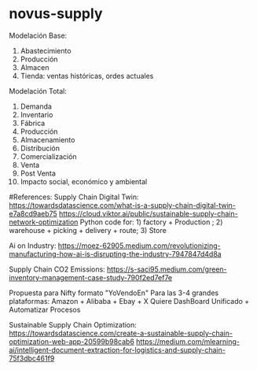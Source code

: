 # novus-supply

Modelación Base:
1) Abastecimiento
2) Producción
3) Almacen
4) Tienda: ventas históricas, ordes actuales

Modelación Total:
1) Demanda
2) Inventario
3) Fábrica
4) Producción
5) Almacenamiento
6) Distribución
7) Comercialización
8) Venta
9) Post Venta
10) Impacto social, económico y ambiental

#References:
Supply Chain Digital Twin:
https://towardsdatascience.com/what-is-a-supply-chain-digital-twin-e7a8cd9aeb75
https://cloud.viktor.ai/public/sustainable-supply-chain-network-optimization
Python code for: 1) factory + Production ; 2) warehouse + picking + delivery + route; 3) Store

Ai on Industry:
https://moez-62905.medium.com/revolutionizing-manufacturing-how-ai-is-disrupting-the-industry-7947847d4d8a

Supply Chain CO2 Emissions: 
https://s-saci95.medium.com/green-inventory-management-case-study-790f2ed7ef7e


Propuesta para Nifty formato "YoVendoEn"
Para las 3-4 grandes plataformas: Amazon + Alibaba + Ebay + X
Quiere DashBoard Unificado + Automatizar Procesos 

Sustainable Supply Chain Optimization: 
https://towardsdatascience.com/create-a-sustainable-supply-chain-optimization-web-app-20599b98cab6
https://medium.com/mlearning-ai/intelligent-document-extraction-for-logistics-and-supply-chain-75f3dbc461f9
